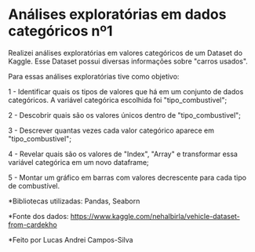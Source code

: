 # Análises exploratórias em dados categóricos nº1
Realizei análises exploratórias em valores categóricos de um Dataset do Kaggle. Esse Dataset possui diversas informações sobre "carros usados".


Para essas análises exploratórias tive como objetivo:

1 - Identificar quais os tipos de valores que há em um conjunto de dados categóricos. A variável categórica escolhida foi "tipo_combustivel";

2 - Descobrir quais são os valores únicos dentro de "tipo_combustivel";

3 - Descrever quantas vezes cada valor categórico aparece em "tipo_combustivel";

4 - Revelar quais são os valores de "Index", "Array" e transformar essa variável categórica em um novo dataframe;

5 - Montar um gráfico em barras com valores decrescente para cada tipo de combustível.

*Bibliotecas utilizadas: Pandas, Seaborn

*Fonte dos dados: https://www.kaggle.com/nehalbirla/vehicle-dataset-from-cardekho

*Feito por Lucas Andrei Campos-Silva
